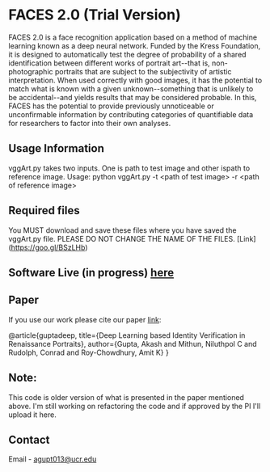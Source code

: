 # FACES 2.0 (Trial Version)

FACES 2.0 is a face recognition application based on a method of machine learning known as a deep neural network. Funded by the Kress Foundation, it is designed to automatically test the degree of probability of a shared identification between different works of portrait art--that is, non-photographic portraits that are subject to the subjectivity of artistic interpretation. When used correctly with good images, it has the potential to match what is known with a given unknown--something that is unlikely to be accidental--and yields results that may be considered probable. In this, FACES has the potential to provide previously unnoticeable or unconfirmable information by contributing categories of quantifiable data for researchers to factor into their own analyses.

## Usage Information
vggArt.py takes two inputs. One is path to test image and other ispath to reference image.
     Usage: python vggArt.py -t \<path of test image\> -r \<path of reference image\>

## Required files
You MUST download and save these files where you have saved the vggArt.py file. PLEASE DO NOT CHANGE THE NAME OF THE FILES.
[Link] (https://goo.gl/BSzLHb)

## Software Live (in progress) [here](http://faces2.engr.ucr.edu/ "FACES 2.0 Homepage")

## Paper
If you use our work please cite our paper [link](http://vcg.engr.ucr.edu/publications/ICME.pdf 'VCG: ICME 2018'):


@article{guptadeep,
  title={Deep Learning based Identity Verification in Renaissance Portraits},
  author={Gupta, Akash and Mithun, Niluthpol C and Rudolph, Conrad and Roy-Chowdhury, Amit K}
}

## Note:
This code is older version of what is presented in the paper mentioned above. I'm still working on refactoring the code and if approved by the PI I'll upload it here.

## Contact
Email - agupt013@ucr.edu
